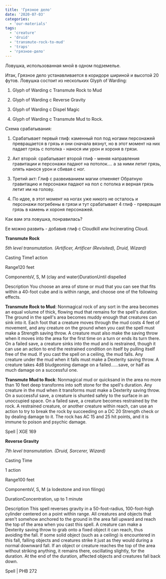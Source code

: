 ```yaml
---
title: 'Грязное дело'
date: '2020-07-03'
categories:
  - 'our-materials'
tags:
  - 'creature'
  - 'druid'
  - 'transmute-rock-to-mud'
  - 'traps'
  - 'грязное-дело'
---
```


Ловушка, использованная мной в одном подземелье.

Итак, Грязное дело устанавливается в коридоре шириной и высотой 20 футов. Ловушка состоит из нескольких Glyph of Warding:

1. Glyph of Warding с Transmute Rock to Mud

2. Glyph of Warding с Reverse Gravity

3. Glyph of Warding с Dispel Magic

4. Glyph of Warding с Transmute Mud to Rock.

Схема срабатывания:

1. Срабатывает первый глиф: каменный пол под ногами персонажей превращается в грязь и они сначала вязнут, но в этот момент на них падает грязь с потолка - нанося им урон и хороня в грязи.

2. Акт второй: срабатывает второй глиф - меняя направления гравитации и персонажи падают на потолок.... а за ними летит грязь, опять нанося урон и сбивая с ног.

3. Третий акт: Глиф с развеиванием магии отменяет Обратную гравитацию и персонажи падают на пол с потолка и верная грязь летит им на голову.

4. По идее, в этот момент на ногах уже никого не осталось и персонажи погребены в грязи и тут срабатывает 4 глиф - превращая грязь в камень и хороня персонажей.

Как вам эта ловушка, понравилась?

Ее можно развить - добавив глиф с Cloudkill или Incinerating Cloud.

**Transmute Rock**

_5th level transmutation. (Artificer, Artificer (Revisited), Druid, Wizard)_

Casting Time1 action

Range120 feet

ComponentsV, S, M (clay and water)DurationUntil dispelled

Description You choose an area of stone or mud that you can see that fits within a 40-foot cube and is within range, and choose one of the following effects.

**Transmute Rock to Mud**: Nonmagical rock of any sort in the area becomes an equal volume of thick, flowing mud that remains for the spell's duration. The ground in the spell's area becomes muddy enough that creatures can sink into it. Each foot that a creature moves through the mud costs 4 feet of movement, and any creature on the ground when you cast the spell must make a Strength saving throw. A creature must also make the saving throw when it moves into the area for the first time on a turn or ends its turn there. On a failed save, a creature sinks into the mud and is restrained, though it can use an action to end the restrained condition on itself by pulling itself free of the mud. If you cast the spell on a ceiling, the mud falls. Any creature under the mud when it falls must make a Dexterity saving throw. A creature takes 4d8 bludgeoning damage on a failed……save, or half as much damage on a successful one.

**Transmute Mud to Rock**: Nonmagical mud or quicksand in the area no more than 10 feet deep transforms into soft stone for the spell's duration. Any creature in the mud when it transforms must make a Dexterity saving throw. On a successful save, a creature is shunted safely to the surface in an unoccupied space. On a failed save, a creature becomes restrained by the rock. A restrained creature, or another creature within reach, can use an action to try to break the rock by succeeding on a DC 20 Strength check or by dealing damage to it. The rock has AC 15 and 25 hit points, and it is immune to poison and psychic damage.

Spell | XGE 169

**Reverse Gravity**

_7th level transmutation. (Druid, Sorcerer, Wizard)_

Casting Time

1 action

Range100 feet

ComponentsV, S, M (a lodestone and iron filings)

DurationConcentration, up to 1 minute

Description This spell reverses gravity in a 50-foot-radius, 100-foot-high cylinder centered on a point within range. All creatures and objects that aren't somehow anchored to the ground in the area fall upward and reach the top of the area when you cast this spell. A creature can make a Dexterity saving throw to grab onto a fixed object it can reach, thus avoiding the fall. If some solid object (such as a ceiling) is encountered in this fall, falling objects and creatures strike it just as they would during a normal downward fall. If an object or creature reaches the top of the area without striking anything, it remains there, oscillating slightly, for the duration. At the end of the duration, affected objects and creatures fall back down.

Spell | PHB 272
